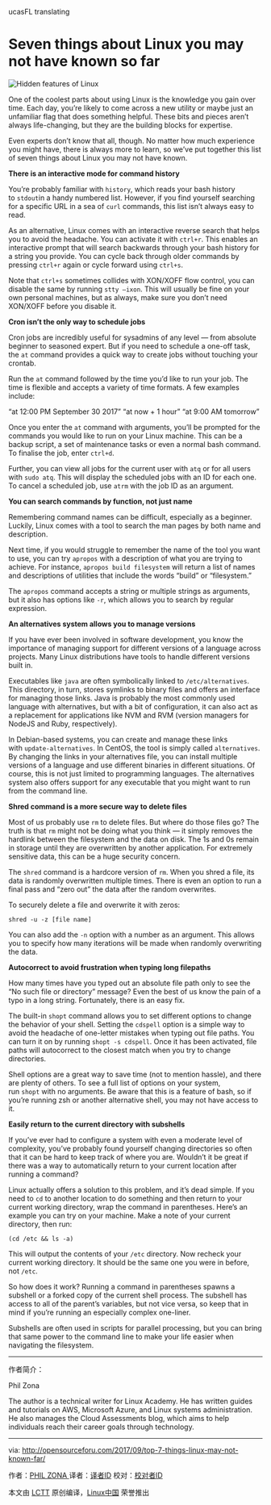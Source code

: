 ucasFL translating

Seven things about Linux you may not have known so far
============================================================

![Hidden features of Linux](https://i0.wp.com/opensourceforu.com/wp-content/uploads/2015/12/Linux-Kernel-sys-visual5.jpg?resize=750%2C563)

One of the coolest parts about using Linux is the knowledge you gain over time. Each day, you’re likely to come across a new utility or maybe just an unfamiliar flag that does something helpful. These bits and pieces aren’t always life-changing, but they are the building blocks for expertise.

Even experts don’t know that all, though. No matter how much experience you might have, there is always more to learn, so we’ve put together this list of seven things about Linux you may not have known.

**There is an interactive mode for command history**

You’re probably familiar with `history`, which reads your bash history to `stdout`in a handy numbered list. However, if you find yourself searching for a specific URL in a sea of `curl` commands, this list isn’t always easy to read.

As an alternative, Linux comes with an interactive reverse search that helps you to avoid the headache. You can activate it with `ctrl+r`. This enables an interactive prompt that will search backwards through your bash history for a string you provide. You can cycle back through older commands by pressing `ctrl+r` again or cycle forward using `ctrl+s`.

Note that `ctrl+s` sometimes collides with XON/XOFF flow control, you can disable the same by running `stty –ixon`. This will usually be fine on your own personal machines, but as always, make sure you don’t need XON/XOFF before you disable it.

**Cron isn’t the only way to schedule jobs**

Cron jobs are incredibly useful for sysadmins of any level — from absolute beginner to seasoned expert. But if you need to schedule a one-off task, the `at` command provides a quick way to create jobs without touching your crontab.

Run the `at` command followed by the time you’d like to run your job. The time is flexible and accepts a variety of time formats. A few examples include:

“at 12:00 PM September 30 2017”
“at now + 1 hour”
“at 9:00 AM tomorrow”

Once you enter the `at` command with arguments, you’ll be prompted for the commands you would like to run on your Linux machine. This can be a backup script, a set of maintenance tasks or even a normal bash command. To finalise the job, enter `ctrl+d`.

Further, you can view all jobs for the current user with `atq` or for all users with `sudo atq`. This will display the scheduled jobs with an ID for each one. To cancel a scheduled job, use `atrm` with the job ID as an argument.

**You can search commands by function, not just name**

Remembering command names can be difficult, especially as a beginner. Luckily, Linux comes with a tool to search the man pages by both name and description.

Next time, if you would struggle to remember the name of the tool you want to use, you can try `apropos` with a description of what you are trying to achieve. For instance, `apropos build filesystem` will return a list of names and descriptions of utilities that include the words “build” or “filesystem.”

The `apropos` command accepts a string or multiple strings as arguments, but it also has options like `-r`, which allows you to search by regular expression.

**An alternatives system allows you to manage versions**

If you have ever been involved in software development, you know the importance of managing support for different versions of a language across projects. Many Linux distributions have tools to handle different versions built in.

Executables like `java` are often symbolically linked to `/etc/alternatives`. This directory, in turn, stores symlinks to binary files and offers an interface for managing those links. Java is probably the most commonly used language with alternatives, but with a bit of configuration, it can also act as a replacement for applications like NVM and RVM (version managers for NodeJS and Ruby, respectively).

In Debian-based systems, you can create and manage these links with `update-alternatives`. In CentOS, the tool is simply called `alternatives`. By changing the links in your alternatives file, you can install multiple versions of a language and use different binaries in different situations. Of course, this is not just limited to programming languages. The alternatives system also offers support for any executable that you might want to run from the command line.

**Shred command is a more secure way to delete files**

Most of us probably use `rm` to delete files. But where do those files go? The truth is that `rm` might not be doing what you think — it simply removes the hardlink between the filesystem and the data on disk. The 1s and 0s remain in storage until they are overwritten by another application. For extremely sensitive data, this can be a huge security concern.

The `shred` command is a hardcore version of `rm`. When you shred a file, its data is randomly overwritten multiple times. There is even an option to run a final pass and “zero out” the data after the random overwrites.

To securely delete a file and overwrite it with zeros:

`shred -u -z [file name]`

You can also add the `-n` option with a number as an argument. This allows you to specify how many iterations will be made when randomly overwriting the data.

**Autocorrect to avoid frustration when typing long filepaths**

How many times have you typed out an absolute file path only to see the “No such file or directory” message? Even the best of us know the pain of a typo in a long string. Fortunately, there is an easy fix.

The built-in `shopt` command allows you to set different options to change the behavior of your shell. Setting the `cdspell` option is a simple way to avoid the headache of one-letter mistakes when typing out file paths. You can turn it on by running `shopt -s cdspell`. Once it has been activated, file paths will autocorrect to the closest match when you try to change directories.

Shell options are a great way to save time (not to mention hassle), and there are plenty of others. To see a full list of options on your system, run `shopt` with no arguments. Be aware that this is a feature of bash, so if you’re running zsh or another alternative shell, you may not have access to it.

**Easily return to the current directory with subshells**

If you’ve ever had to configure a system with even a moderate level of complexity, you’ve probably found yourself changing directories so often that it can be hard to keep track of where you are. Wouldn’t it be great if there was a way to automatically return to your current location after running a command?

Linux actually offers a solution to this problem, and it’s dead simple. If you need to `cd` to another location to do something and then return to your current working directory, wrap the command in parentheses. Here’s an example you can try on your machine. Make a note of your current directory, then run:

`(cd /etc && ls -a)`

This will output the contents of your `/etc` directory. Now recheck your current working directory. It should be the same one you were in before, not `/etc`.

So how does it work? Running a command in parentheses spawns a subshell or a forked copy of the current shell process. The subshell has access to all of the parent’s variables, but not vice versa, so keep that in mind if you’re running an especially complex one-liner.

Subshells are often used in scripts for parallel processing, but you can bring that same power to the command line to make your life easier when navigating the filesystem.

--------------------------------------------------------------------------------

作者简介：

Phil Zona

The author is a technical writer for Linux Academy. He has written guides and tutorials on AWS, Microsoft Azure, and Linux systems administration. He also manages the Cloud Assessments blog, which aims to help individuals reach their career goals through technology.

-----------------

via: http://opensourceforu.com/2017/09/top-7-things-linux-may-not-known-far/

作者：[PHIL ZONA ][a]
译者：[译者ID](https://github.com/译者ID)
校对：[校对者ID](https://github.com/校对者ID)

本文由 [LCTT](https://github.com/LCTT/TranslateProject) 原创编译，[Linux中国](https://linux.cn/) 荣誉推出

[a]:http://opensourceforu.com/author/phil-zona/
[1]:http://opensourceforu.com/2017/09/top-7-things-linux-may-not-known-far/#disqus_thread
[2]:http://opensourceforu.com/author/phil-zona/
